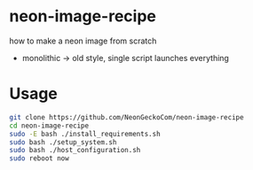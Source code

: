 # neon-image-recipe
how to make a neon image from scratch

- monolithic -> old style, single script launches everything

# Usage

```bash
git clone https://github.com/NeonGeckoCom/neon-image-recipe
cd neon-image-recipe
sudo -E bash ./install_requirements.sh
sudo bash ./setup_system.sh
sudo bash ./host_configuration.sh
sudo reboot now
```
